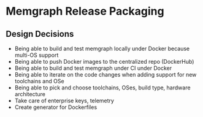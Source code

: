 # Memgraph Release Packaging

## Design Decisions

* Being able to build and test memgraph locally under Docker because multi-OS support
* Being able to push Docker images to the centralized repo (DockerHub)
* Being able to build and test memgraph under CI under Docker
* Being able to iterate on the code changes when adding support for new toolchains and OSe
* Being able to pick and choose toolchains, OSes, build type, hardware architecture
* Take care of enterprise keys, telemetry
* Create generator for Dockerfiles
